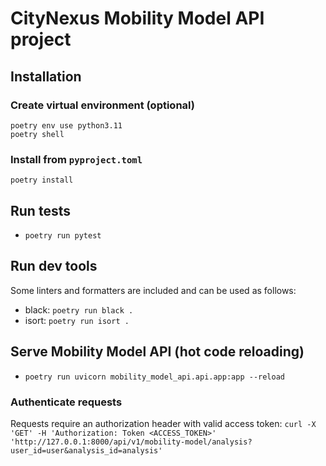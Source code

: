 # CityNexus Mobility Model API project
## Installation
### Create virtual environment (optional)
```
poetry env use python3.11
poetry shell
```

### Install from `pyproject.toml`
`poetry install`

## Run tests
 - `poetry run pytest`

## Run dev tools
Some linters and formatters are included and can be used as follows:
 - black: `poetry run black .`
 - isort: `poetry run isort .`
 
## Serve Mobility Model API (hot code reloading)
 - `poetry run uvicorn mobility_model_api.api.app:app --reload`

### Authenticate requests
Requests require an authorization header with valid access token: 
`curl -X 'GET' -H 'Authorization: Token <ACCESS_TOKEN>' 'http://127.0.0.1:8000/api/v1/mobility-model/analysis?user_id=user&analysis_id=analysis'`